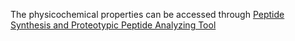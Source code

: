  The physicochemical properties can be accessed through [Peptide Synthesis and Proteotypic Peptide Analyzing Tool](https://www.thermofisher.com/jp/ja/home/life-science/protein-biology/peptides-proteins/custom-peptide-synthesis-services/peptide-analyzing-tool.html?adobe_mc=MCMID%7C89567639968893685531942064176893944745%7CMCAID%3D332CC33365F62D97-6000164A92567342%7CMCORGID%3D5B135A0C5370E6B40A490D44%40AdobeOrg%7CTS=1614293705)
